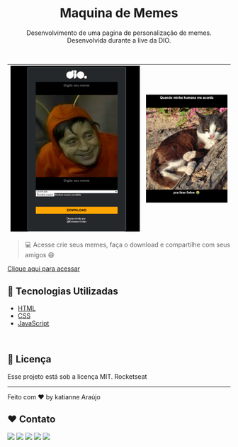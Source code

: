 
<h1 align="center"> Maquina de Memes</h1>

<p align="center">
Desenvolvimento de uma pagina de personalização de memes. 
<br>
Desenvolvida durante a live da DIO.
</p>

<br>

<img alt="Maquina de memes" src="./pictures/previe.png" width="100%">  | <img alt="download" src="./pictures/preview.png" width="100%">
| :---: | :---: |

> 💻 Acesse crie seus memes, faça o download e compartilhe com seus amigos 😄


[Clique aqui para acessar](https://katianne23.github.io/Maquina-de-memes/)




## 🚀 Tecnologias Utilizadas

- [HTML](https://developer.mozilla.org/pt-BR/docs/Web/HTML)
- [CSS](https://developer.mozilla.org/pt-BR/docs/Web/CSS)
- [JavaScript](https://developer.mozilla.org/pt-BR/docs/Web/JavaScript)

<br>


## :memo: Licença

Esse projeto está sob a licença MIT.
Rocketseat


---

Feito com ♥ by  katianne Araújo 
## ♥ Contato
 <a href="https://instagram.com/katianne.araujo" target="_blank"><img src="https://img.shields.io/badge/-Instagram-%23E4405F?style=for-the-badge&logo=instagram&logoColor=white" target="_blank"></a>
 	<a href="https://t.me/Katiannearaujo" target="_blank"><img src="https://img.shields.io/badge/Telegram-2CA5E0?style=for-the-badge&logo=telegram&logoColor=white"></a>
 <a href="https://discord.gg/jSpXMenR" target="_blank"><img src="https://img.shields.io/badge/Discord-7289DA?style=for-the-badge&logo=discord&logoColor=white" target="_blank"></a> 
  <a href = "mailto:katianne40@gmail.com"><img src="https://img.shields.io/badge/-Gmail-%23333?style=for-the-badge&logo=gmail&logoColor=white" target="_blank"></a>
  <a href="https://www.linkedin.com/in/katianne-ara%C3%BAjo-dos-santos-a7ab44204/" target="_blank"><img src="https://img.shields.io/badge/-LinkedIn-%230077B5?style=for-the-badge&logo=linkedin&logoColor=white" target="_blank"></a> 
